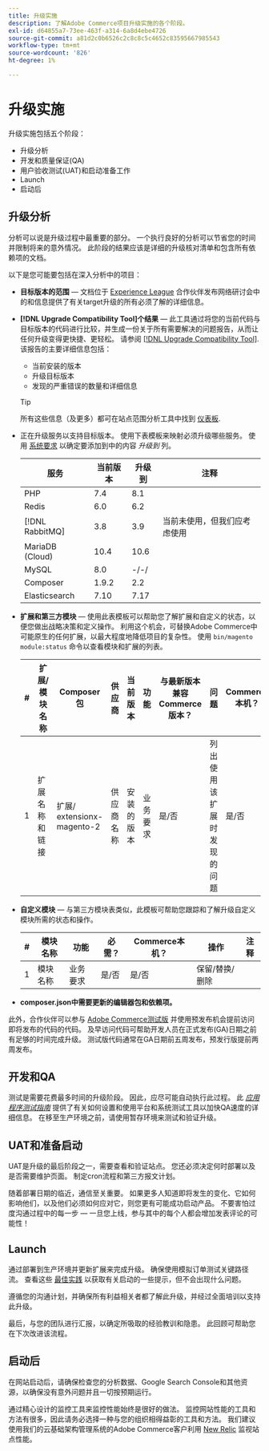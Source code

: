 ```yaml
---
title: 升级实施
description: 了解Adobe Commerce项目升级实施的各个阶段。
exl-id: d64855a7-73ee-463f-a314-6a8d4ebe4726
source-git-commit: a81d2c0b6526c2c8c8c5c4652c83595667985543
workflow-type: tm+mt
source-wordcount: '826'
ht-degree: 1%

---
```


# 升级实施

升级实施包括五个阶段：

- 升级分析
- 开发和质量保证(QA)
- 用户验收测试(UAT)和启动准备工作
- Launch
- 启动后

## 升级分析

分析可以说是升级过程中最重要的部分。 一个执行良好的分析可以节省您的时间并限制将来的意外情况。 此阶段的结果应该是详细的升级核对清单和包含所有依赖项的文档。

以下是您可能要包括在深入分析中的项目：

- **目标版本的范围** — 文档位于 [Experience League](../../release/release-notes/overview.md) 合作伙伴发布网络研讨会中的和信息提供了有关target升级的所有必须了解的详细信息。

- **[!DNL Upgrade Compatibility Tool]个结果** — 此工具通过将您的当前代码与目标版本的代码进行比较，并生成一份关于所有需要解决的问题报告，从而让任何升级变得更快捷、更轻松。 请参阅 [[!DNL Upgrade Compatibility Tool]](../upgrade-compatibility-tool/overview.md). 该报告的主要详细信息包括：

   - 当前安装的版本
   - 升级目标版本
   - 发现的严重错误的数量和详细信息

  >[!TIP]
  >
  >所有这些信息（及更多）都可在站点范围分析工具中找到 [仪表板](../../tools/site-wide-analysis-tool/dashboard.md).

- 正在升级服务以支持目标版本。 使用下表模板来映射必须升级哪些服务。 使用 [系统要求](../../installation/system-requirements.md) 以确定要添加到中的内容 _升级到_ 列。


  | 服务 | 当前版本 | 升级到 | 注释 |
  |-----------------|-----------------|------------|----------------------------------------------------------|
  | PHP | 7.4 | 8.1 |                                                          |
  | Redis | 6.0 | 6.2 |                                                          |
  | [!DNL RabbitMQ] | 3.8 | 3.9 | 当前未使用，但我们应考虑使用 |
  | MariaDB (Cloud) | 10.4 | 10.6 |                                                          |
  | MySQL | 8.0 | -/-/ |                                                          |
  | Composer | 1.9.2 | 2.2 |                                                          |
  | Elasticsearch | 7.10 | 7.17 |                                                          |

- **扩展和第三方模块** — 使用此表模板可以帮助您了解扩展和自定义的状态，以便您做出战略决策和定义操作。 利用这个机会，可替换Adobe Commerce中可能原生的任何扩展，以最大程度地降低项目的复杂性。 使用 `bin/magento module:status` 命令以查看模块和扩展的列表。

  | # | 扩展/<br>模块名称 | Composer包 | 供应商 | 当前版本 | 功能 | 与最新版本兼容<br>Commerce版本？ | 问题 | Commerce本机？ | 操作 | 注释 |
  |---|-----------------------------|------------------------------------|-------------|-------------------|-----------------------|---------------------------------------------|--------------------------------------------------|---------------------|-------------------------|-------|
  | 1 | 扩展名称和链接 | 扩展/<br>extensionx-magento-2 | 供应商名称 | 安装的版本 | 业务要求 | 是/否 | 列出使用该扩展时发现的问题 | 是/否 | 保留/替换/<br>移除 |       |

- **自定义模块** — 与第三方模块表类似，此模板可帮助您跟踪和了解升级自定义模块所需的状态和操作。

  | # | 模块名称 | 功能 | 必需？ | Commerce本机？ | 操作 | 注释 |
  |---|--------------|-----------------------|-----------|---------------------|---------------------|-------|
  | 1 | 模块名称 | 业务要求 | 是/否 | 是/否 | 保留/替换/删除 |       |

- **composer.json中需要更新的编辑器包和依赖项。**

此外，合作伙伴可以参与 [Adobe Commerce测试版](../../release/beta.md) 并使用预发布机会提前访问即将发布的代码的代码。 及早访问代码可帮助开发人员在正式发布(GA)日期之前有足够的时间完成升级。 测试版代码通常在GA日期前五周发布，预发行版提前两周发布。

## 开发和QA

测试是需要花费最多时间的升级阶段。 因此，应尽可能自动执行此过程。 此 _[应用程序测试指南](https://developer.adobe.com/commerce/testing/guide/)_ 提供了有关如何设置和使用平台和系统测试工具以加快QA速度的详细信息。 在移至生产环境之前，请使用暂存环境来测试和验证升级。

## UAT和准备启动

UAT是升级的最后阶段之一，需要查看和验证站点。 您还必须决定何时部署以及是否需要维护页面。 制定cron流程和第三方报文计划。

随着部署日期的临近，通信至关重要。 如果更多人知道即将发生的变化、它如何影响他们，以及他们必须如何应对它，则您更有可能成功启动产品。 不要害怕过度沟通过程中的每一步 — 一旦您上线，参与其中的每个人都会增加发表评论的可能性！

## Launch

通过部署到生产环境并更新扩展来完成升级。 确保使用模拟订单测试关键路径流。 查看这些 [最佳实践](../prepare/best-practices.md) 以获取有关启动的一些提示，但不会出现什么问题。

遵循您的沟通计划，并确保所有利益相关者都了解此升级，并经过全面培训以支持此升级。

最后，与您的团队进行汇报，以确定所吸取的经验教训和隐患。 此回顾可帮助您在下次改进该流程。

## 启动后

在网站启动后，请确保检查您的分析数据、Google Search Console和其他资源，以确保没有意外问题并且一切按预期运行。

通过精心设计的监控工具来监控性能始终是很好的做法。 监控网站性能的工具和方法有很多，因此请务必选择一种与您的组织相得益彰的工具和方法。 我们建议使用我们的云基础架构管理系统的Adobe Commerce客户利用 [New Relic](https://experienceleague.adobe.com/docs/commerce-cloud-service/user-guide/monitor/new-relic/new-relic-service.html) 监视站点性能。
